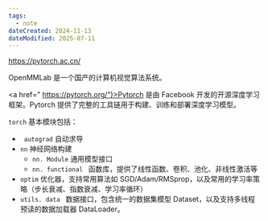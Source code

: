 ```yaml
---
tags:
  - note
dateCreated: 2024-11-13
dateModified: 2025-07-11
---
```


https://pytorch.ac.cn/

OpenMMLab 是一个国产的计算机视觉算法系统。

<a href=" https://pytorch.org/")>Pytorch</a> 是由 Facebook 开发的开源深度学习框架。Pytorch 提供了完整的工具链用于构建、训练和部署深度学习模型。

`torch` 基本模块包括：

- ` autograd` 自动求导
- `nn` 神经网络构建
	- `nn. Module` 通用模型接口
	- `nn. functional ` 函数库，提供了线性函数、卷积、池化、非线性激活等
- `optim` 优化器，支持常用算法如 SGD/Adam/RMSprop，以及常用的学习率策略（步长衰减、指数衰减、学习率循环）
- `utils. data ` 数据接口，包含统一的数据集模型 Dataset，以及支持多线程预读的数据加载器 DataLoader。
